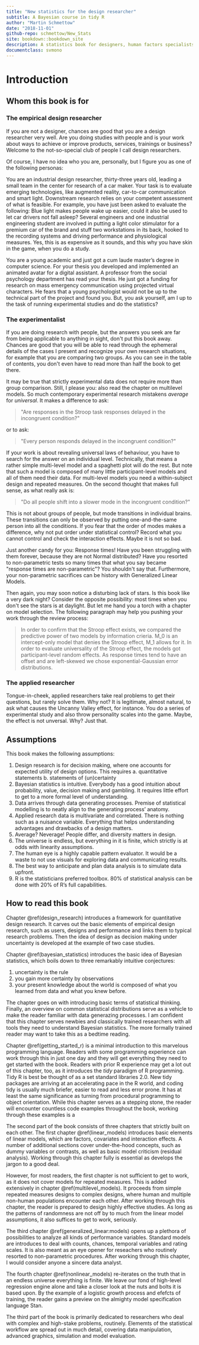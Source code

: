 ```yaml
---
title: "New statistics for the design researcher"
subtitle: A Bayesian course in tidy R
author: "Martin Schmettow"
date: "2018-11-01"
github-repo: schmettow/New_Stats
site: bookdown::bookdown_site
description: A statistics book for designers, human factors specialists, UX researchers,  applied psychologists and everyone else who works hard to make this world a better  place.
documentclass: svmono
---
```


# Introduction


## Whom this book is for

### The empirical design researcher

If you are not a designer, chances are good that you are a design researcher very well. Are you doing studies with people and is your work about ways to achieve or improve products, services, trainings or business? Welcome to the not-so-special  club of people I call design researchers. 

Of course, I have no idea who you are, personally, but I figure you as one of the following personas:

You are an industrial design researcher, thirty-three years old, leading a small team in the center for research of a car maker. Your task is to evaluate emerging technologies, like augmented reality, car-to-car communication and smart light. Downstream research relies on your competent assessment of what is feasible. For example, you have just been asked to evaluate the following: 
Blue light makes people wake up easier, could it also be used to let car drivers not fall asleep? Several engineers and one industrial engineering student are involved in putting a light color stimulator for a premium car of the brand and stuff two workstations in its back, hooked to the recording systems and driving performance and physiological measures. Yes, this is as expensive as it sounds, and this why you have skin in the game, when you do a study.

You are a young academic and just got a cum laude master’s degree in computer science. For your thesis you developed and implemented an animated avatar for a digital assistant. A professor from the social psychology department has read your thesis. He just got a funding for research on mass emergency communication using projected virtual characters. He fears that a young psychologist would not be up to the technical part of the project and found you. But, you ask yourself, am I up to the task of running experimental studies and do the statistics?


<!-- 42 -->



### The experimentalist

If you are doing research with people, but the answers you seek are far from being applicable to anything in sight, don't put this book away. Chances are good that you will be able to read through the ephemeral details of the cases I present and recognize your own research situations, for example that you are comparing two groups. As you can see in the table of contents, you don't even have to read more than half the book to get there. 

It may be true that strictly experimental data does not require more than group comparison. Still, I please you: also read the chapter on multilevel models. So much contemporary experimental research mistakens *average* for *universal*. It makes a difference to ask:

>"Are responses in the Stroop task responses delayed in the incongruent condition?"

or to ask:

>"Every person responds delayed in the incongruent condition?"

If your work is about revealing universal laws of behaviour, you have to search for the answer on an individual level. Technically, that means a rather simple multi-level model and a spaghetti plot will do the rest. But note that such a model is composed of many little participant-level models and all of them need their data. For multi-level models you need a within-subject design and repeated measures. On the second thought that makes full sense, as what really ask is:

>"Do all people shift into a slower mode in the incongruent condition?"

This is not about groups of people, but mode transitions in individual brains. These transitions can only be observed by putting one-and-the-same person into all the conditions. If you fear that the order of modes makes a difference, why not put order under statistical control? Record what you cannot control and check the interaction effects. Maybe it is not so bad.

Just another candy for you: Response times! Have you been struggling with them forever, because they are not Normal distributed? Have you resorted to non-parametric tests so many times that what you say became "response times are non-parametric"? You shouldn't say that. Furthermore, your non-parametric sacrifices can be history with Generalized Linear Models.

Then again, you may soon notice a disturbing lack of stars. Is this book like a very dark night? Consider the opposite possibility: most times when you don't see the stars is at daylight. But let me hand you a torch with a chapter on model selection. The following paragraph may help you pushing your work through the review process:

>In order to confirm that the Stroop effect exists, we compared the predictive power of two models by information crieria. M_0 is an intercept-only model that denies the Stroop effect, M_1 allows for it. In order to evaluate universality of the Stroop effect, the models got participant-level random effects. As response times tend to have an offset and are left-skewed we chose exponential-Gaussian error distributions.


### The applied researcher

Tongue-in-cheek, applied researchers take real problems to get their questions, but rarely solve them. Why not? It is legitimate, almost natural, to ask what causes the Uncanny Valley effect, for instance. You do a series of experimental study and also throw personality scales into the  game. Maybe, the effect is not unversal. Why? Just that.

<!-- 43 -->




## Assumptions

This book makes the following assumptions:

1.	Design research is for decision making, where one accounts for expected utility of design options. This requires
   a.	quantitative statements
   b.	statements of (un)certainty
2.	Bayesian statistics is intuitive. Everybody has a good intuition about probability, value, decision making and gambling. It requires little effort to get to a more formal level of understanding.
3.	Data arrives through data generating processes. Premise of statistical modelling is to neatly align to the generating process’ anatomy.
4.	Applied research data is multivariate and correlated. There is nothing such as a nuisance variable. Everything that helps understanding advantages and drawbacks of a design matters.
5.	Average? Neverage! People differ, and diversity matters in design.
6.	The universe is endless, but everything in it is finite, which strictly is at odds with linearity assumptions. 
7.	The human eye is a highly capable pattern evaluator. It would be a waste to not use visuals for exploring data and communicating results.
8.	The best way to anticipate and plan data analysis is to simulate data upfront.
9.	R is the statisticians preferred toolbox. 80% of statistical analysis can be done with 20% of R’s full capabilities.


## How to read this book

Chapter \@ref(design_research) introduces a framework for quantitative design research. It carves out the basic elements of empirical design research, such as users, designs and performance and links them to typical research problems. Then the idea of design as decision making under uncertainty is developed at the example of two case studies.

Chapter \@ref(bayesian_statistics) introduces the basic idea of Bayesian statistics, which boils down to three remarkably intuitive conjectures:

1. uncertainty is the rule
2. you gain more certainty by observations
3. your present knowledge about the world is composed of what you learned from data and what you knew before.

The chapter goes on with introducing basic terms of statistical thinking. Finally, an overview on common statistical distributions serve as a vehicle to make the reader familiar with data generazing processes. I am confident that this chapter serves newbies and classically trained researchers with all tools they need to understand Bayesian statistics. The more formally trained reader may want to take this as a bedtime reading.

Chapter \@ref(getting_started_r) is a minimal introduction to this marvelous programming language. Readers with some programming experience can work through this in just one day and they will get everything they need to get started with the book. Readers with prior R experience may get a lot out of this chapter, too, as it introduces the *tidy* paradigm of R programming. Tidy R is best be thought of as a set standard libraries 2.0. New tidy packages are arriving at an accelerating pace in the R world, and coding tidy is usually much briefer, easier to read and less error prone. It has at least the same significance as turning from procedural programming to object orientation. While this chapter serves as a stepping stone, the reader will encounter countless code examples throughout the book, working through these examples is a 

The second part of the book consists of three chapters that strictly built on each other. The first chapter \@ref(linear_models) introduces basic elements of linear models, which are factors, covariates and interaction effects. A number of additional sections cover under-the-hood concepts, such as dummy variables or contrasts, as well as basic model criticism (residual analysis). Working through this chapter fully is essential as develops the jargon to a good deal. 

However, for most readers, the first chapter is not sufficient to get to work, as it does not cover models for repeated measures. This is added extensively in chapter \@ref(multilevel_models). It proceeds from simple repeated measures designs to complex designs, where human and multiple non-human populations encounter each other. After working through this chapter, the reader is prepared to design highly effective studies. As long as the patterns of randomness are not off by to much from the linear model assumptions, it also suffices to get to work, seriously.

The third chapter \@ref(generalized_linear:models)  opens up a plethora of possibilities to analyze all kinds of performance variables. Standard models are introduces to deal with counts, chances, temporal variables and rating scales. It is also meant as an eye opener for reseachers who routinely resorted to non-parametric procedures. After working through this chapter, I would consider anyone a sincere data analyst.   

The fourth chapter \@ref(nonlinear_models) re-iterates on the truth that in an endless universe everything is finite. We leave our fond of high-level regression engine alone and take a closer look at the nuts and bolts it is based upon. By the example of a logistic growth process and efefcts of training, the reader gains a preview on the almighty model specification language Stan.

The third part of the book is primarily dedicated to researchers who deal with complex and high-stake problems, routinely. Elememts of the statistical workflow are spread out in much detail, covering data manipulation, advanced graphics, simulation and model evaluation.

<!--
re-organize the reading guide into three learning routes:

+ learning R
+ learning statistical modelling
+ learning doing effective research

for all routes, distinguish between reader types, perhaps make a cross table
-->

